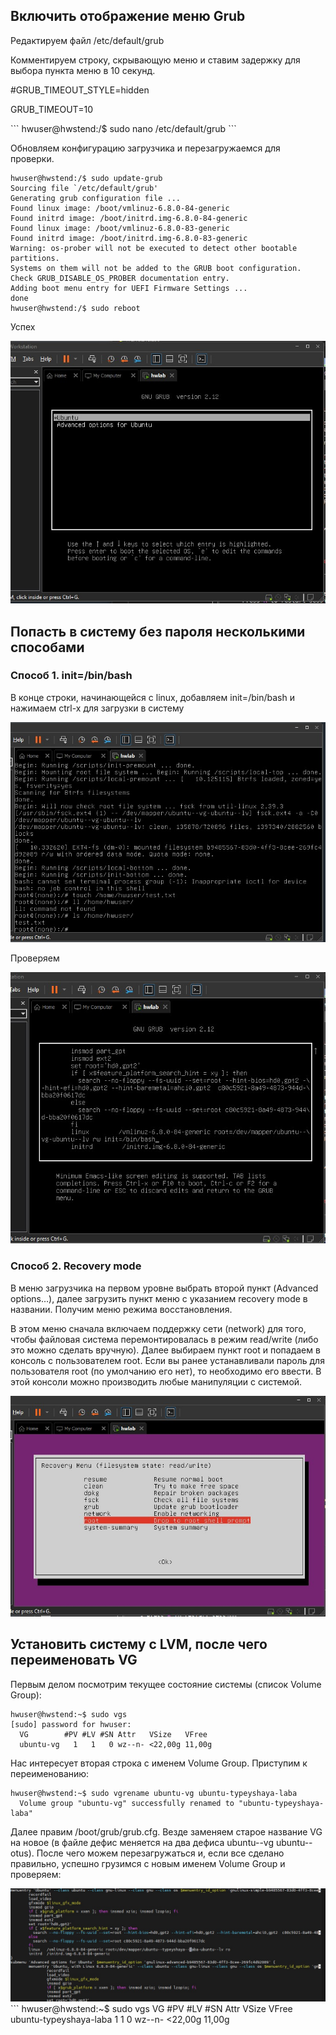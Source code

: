 ## Включить отображение меню Grub
<p>Редактируем файл /etc/default/grub</p>
<p>Комментируем строку, скрывающую меню и ставим задержку для выбора пункта меню в 10 секунд.</p>
<p></p>#GRUB_TIMEOUT_STYLE=hidden</p>
<p>GRUB_TIMEOUT=10
</p>
```
hwuser@hwstend:/$ sudo nano /etc/default/grub
```
<p>Обновляем конфигурацию загрузчика и перезагружаемся для проверки.</p>

```
hwuser@hwstend:/$ sudo update-grub
Sourcing file `/etc/default/grub'
Generating grub configuration file ...
Found linux image: /boot/vmlinuz-6.8.0-84-generic
Found initrd image: /boot/initrd.img-6.8.0-84-generic
Found linux image: /boot/vmlinuz-6.8.0-83-generic
Found initrd image: /boot/initrd.img-6.8.0-83-generic
Warning: os-prober will not be executed to detect other bootable partitions.
Systems on them will not be added to the GRUB boot configuration.
Check GRUB_DISABLE_OS_PROBER documentation entry.
Adding boot menu entry for UEFI Firmware Settings ...
done
hwuser@hwstend:/$ sudo reboot

```
<p>Успех</p>
<img src='https://github.com/Makiaveli/homework/blob/main/8/Screenshot_261.jpg'>

## Попасть в систему без пароля несколькими способами

### Способ 1. init=/bin/bash

<p>В конце строки, начинающейся с linux, добавляем init=/bin/bash и нажимаем сtrl-x для загрузки в систему</p>

<img src='https://github.com/Makiaveli/homework/blob/main/8/Screenshot_262.jpg'>
<p>Проверяем</p>
<img src='https://github.com/Makiaveli/homework/blob/main/8/Screenshot_263.jpg'>

### Способ 2. Recovery mode
<p>В меню загрузчика на первом уровне выбрать второй пункт (Advanced options…), далее загрузить пункт меню с указанием recovery mode в названии. 
Получим меню режима восстановления.
</p>
<p>В этом меню сначала включаем поддержку сети (network) для того, чтобы файловая система перемонтировалась в режим read/write (либо это можно сделать вручную).
Далее выбираем пункт root и попадаем в консоль с пользователем root. Если вы ранее устанавливали пароль для пользователя root (по умолчанию его нет), то необходимо его ввести. 
В этой консоли можно производить любые манипуляции с системой.
</p>
<img src='https://github.com/Makiaveli/homework/blob/main/8/Screenshot_264.jpg'>

## Установить систему с LVM, после чего переименовать VG

<p>Первым делом посмотрим текущее состояние системы (список Volume Group):
</p>

```
hwuser@hwstend:~$ sudo vgs
[sudo] password for hwuser:
  VG        #PV #LV #SN Attr   VSize   VFree
  ubuntu-vg   1   1   0 wz--n- <22,00g 11,00g

```
<p>Нас интересует вторая строка с именем Volume Group. Приступим к переименованию:</p>

```
hwuser@hwstend:~$ sudo vgrename ubuntu-vg ubuntu-typeyshaya-laba
  Volume group "ubuntu-vg" successfully renamed to "ubuntu-typeyshaya-laba"
```
<p>Далее правим /boot/grub/grub.cfg. Везде заменяем старое название VG на новое (в файле дефис меняется на два дефиса ubuntu--vg ubuntu--otus).
После чего можем перезагружаться и, если все сделано правильно, успешно грузимся с новым именем Volume Group и проверяем:
</p>
<img src='https://github.com/Makiaveli/homework/blob/main/8/Screenshot_265.jpg'>
```
hwuser@hwstend:~$ sudo vgs
  VG                     #PV #LV #SN Attr   VSize   VFree
  ubuntu-typeyshaya-laba   1   1   0 wz--n- <22,00g 11,00g

```
